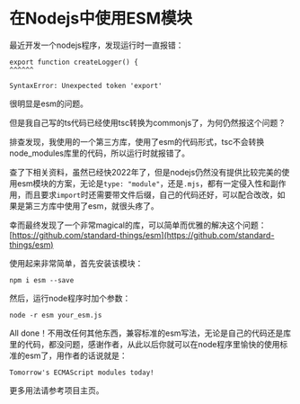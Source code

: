 # 在Nodejs中使用ESM模块

最近开发一个nodejs程序，发现运行时一直报错：

```
export function createLogger() {
^^^^^^

SyntaxError: Unexpected token 'export'
```

很明显是esm的问题。

但是我自己写的ts代码已经使用tsc转换为commonjs了，为何仍然报这个问题？

排查发现，我使用的一个第三方库，使用了esm的代码形式，tsc不会转换node_modules库里的代码，所以运行时就报错了。

查了下相关资料，虽然已经快2022年了，但是nodejs仍然没有提供比较完美的使用esm模块的方案，无论是`type: "module"`，还是`.mjs`，都有一定侵入性和副作用，而且要求`import`时还需要带文件后缀，自己的代码还好，可以配合改改，如果是第三方库中使用了esm，就很头疼了。

幸而最终发现了一个非常magical的库，可以简单而优雅的解决这个问题：[https://github.com/standard-things/esm](https://github.com/standard-things/esm)

使用起来非常简单，首先安装该模块：

```
npm i esm --save
```

然后，运行node程序时加个参数：

```
node -r esm your_esm.js
```

All done！不用改任何其他东西，兼容标准的esm写法，无论是自己的代码还是库里的代码，都没问题，感谢作者，从此以后你就可以在node程序里愉快的使用标准的esm了，用作者的话说就是：

```
Tomorrow's ECMAScript modules today!
```

更多用法请参考项目主页。